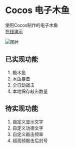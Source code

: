 # Cocos 电子木鱼

使用Cocos制作的电子木鱼  
[在线演示](muyu.ccrui.cn)  

![图片]()  

## 已实现功能

1. 敲木鱼
2. 木鱼暴击
3. 全自动敲击
4. 本地保存敲击数量

## 待实现功能

1. 自定义显示文字
2. 自定义功德文字
3. 自定义敲击频率
4. 超高频敲击后封号